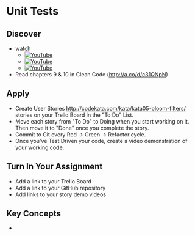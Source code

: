 # Unit Tests

## Discover
-  watch
   - [![YouTube](https://i.ytimg.com/vi/-I1Yh4Q2hTM/default.jpg)](https://www.youtube.com/watch?v=-I1Yh4Q2hTM)
   - [![YouTube](https://i.ytimg.com/vi/xahwVmf8itI/default.jpg)](https://www.youtube.com/watch?v=xahwVmf8itI)
   - [![YouTube](https://i.ytimg.com/vi/qL2-5g_lJTs/default.jpg)](https://www.youtube.com/watch?v=qL2-5g_lJTs)
- Read chapters 9 & 10 in Clean Code (http://a.co/d/c31QNpN)

## Apply
- Create User Stories http://codekata.com/kata/kata05-bloom-filters/ stories on your Trello Board in the "To Do" List.
- Move each story from "To Do" to Doing when you start working on it. Then move it to "Done" once you complete the story.
- Commit to Git every Red -> Green -> Refactor cycle.
- Once you’ve Test Driven your code, create a video demonstration of your working code.

## Turn In Your Assignment
- Add a link to your Trello Board
- Add a link to your GitHub repository
- Add links to your story demo videos

## Key Concepts
- 

